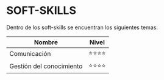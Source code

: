 # SOFT-SKILLS

Dentro de los soft-skills se encuentran los siguientes temas:

| Nombre                   | Nivel                    |
| ------------------------ | ------------------------ |
| Comunicación             | :star::star::star::star: |
| Gestión del conocimiento | :star::star::star::star: |
